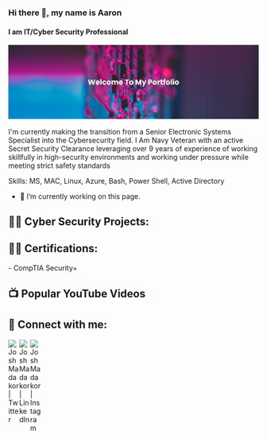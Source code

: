 ### Hi there 👋, my name is Aaron
#### I am IT/Cyber Security Professional 
![I am IT/Cyber Security Professional ](https://github.com/aronwill102/aronwill102/blob/main/banner.png)

I'm currently making the transition from a Senior Electronic Systems Specialist into the Cybersecurity field. I Am Navy Veteran with an active Secret Security Clearance leveraging over 9 years of experience of working skillfully in high-security environments and working under pressure while meeting strict safety standards

Skills: MS, MAC, Linux, Azure, Bash, Power Shell, Active Directory

- 🔭 I’m currently working on this page. 


<h2>👨‍💻 Cyber Security Projects:</h2>



<h2>👨‍💻 Certifications:</h2>
  - CompTIA Security+


<h2>📺 Popular YouTube Videos</h2>


<h2> 🤳 Connect with me:</h2>

[<img align="left" alt="JoshMadakor | Twitter" width="22px" src="https://cdn.jsdelivr.net/npm/simple-icons@v3/icons/twitter.svg" />][twitter]
[<img align="left" alt="JoshMadakor | LinkedIn" width="22px" src="https://cdn.jsdelivr.net/npm/simple-icons@v3/icons/linkedin.svg" />][linkedin]
[<img align="left" alt="JoshMadakor | Instagram" width="22px" src="https://cdn.jsdelivr.net/npm/simple-icons@v3/icons/instagram.svg" />][instagram]

[twitter]: https://twitter.com/AronWill102
[instagram]: https://www.instagram.com/aronw.ill/
[linkedin]: https://linkedin.com/in/aaron-williams102

<!--
**joshmadakor1/joshmadakor1** is a ✨ _special_ ✨ repository because its `README.md` (this file) appears on your GitHub profile.

Here are some ideas to get you started:

- 🔭 I’m currently working on ...
- 🌱 I’m currently learning ...
- 👯 I’m looking to collaborate on ...
- 🤔 I’m looking for help with ...
- 💬 Ask me about ...
- 📫 How to reach me: ...
- 😄 Pronouns: ...
- ⚡ Fun fact: ...
-->
